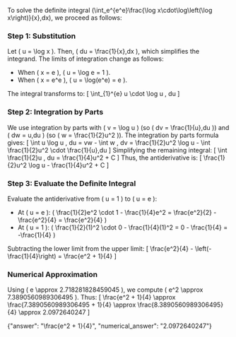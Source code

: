 

To solve the definite integral \(\int_e^{e^e}\frac{\log x\cdot\log\left(\log x\right)}{x}\,dx\), we proceed as follows:

### Step 1: Substitution
Let \( u = \log x \). Then, \( du = \frac{1}{x}\,dx \), which simplifies the integrand. The limits of integration change as follows:
- When \( x = e \), \( u = \log e = 1 \).
- When \( x = e^e \), \( u = \log(e^e) = e \).

The integral transforms to:
\[
\int_{1}^{e} u \cdot \log u \, du
\]

### Step 2: Integration by Parts
We use integration by parts with \( v = \log u \) (so \( dv = \frac{1}{u}\,du \)) and \( dw = u\,du \) (so \( w = \frac{1}{2}u^2 \)). The integration by parts formula gives:
\[
\int u \log u \, du = vw - \int w \, dv = \frac{1}{2}u^2 \log u - \int \frac{1}{2}u^2 \cdot \frac{1}{u}\,du
\]
Simplifying the remaining integral:
\[
\int \frac{1}{2}u \, du = \frac{1}{4}u^2 + C
\]
Thus, the antiderivative is:
\[
\frac{1}{2}u^2 \log u - \frac{1}{4}u^2 + C
\]

### Step 3: Evaluate the Definite Integral
Evaluate the antiderivative from \( u = 1 \) to \( u = e \):
- At \( u = e \): \( \frac{1}{2}e^2 \cdot 1 - \frac{1}{4}e^2 = \frac{e^2}{2} - \frac{e^2}{4} = \frac{e^2}{4} \)
- At \( u = 1 \): \( \frac{1}{2}(1)^2 \cdot 0 - \frac{1}{4}(1)^2 = 0 - \frac{1}{4} = -\frac{1}{4} \)

Subtracting the lower limit from the upper limit:
\[
\frac{e^2}{4} - \left(-\frac{1}{4}\right) = \frac{e^2 + 1}{4}
\]

### Numerical Approximation
Using \( e \approx 2.718281828459045 \), we compute \( e^2 \approx 7.3890560989306495 \). Thus:
\[
\frac{e^2 + 1}{4} \approx \frac{7.3890560989306495 + 1}{4} \approx \frac{8.3890560989306495}{4} \approx 2.0972640247
\]

{"answer": "\\frac{e^2 + 1}{4}", "numerical_answer": "2.0972640247"}
